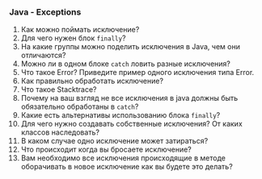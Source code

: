 ### Java - Exceptions

1. Как можно поймать исключение?
1. Для чего нужен блок `finally`?
1. На какие группы можно поделить исключения в Java, чем они отличаются?
1. Можно ли в одном блоке `catch` ловить разные исключения?
1. Что такое Error? Приведите пример одного исключения типа Error.
1. Как правильно обработать исключение?
1. Что такое Stacktrace?
1. Почему на ваш взгляд не все исключения в java должны быть обязательно обработаны в `catch`?
1. Какие есть альтернативы использованию блока `finally`?
1. Для чего нужно создавать собственные исключения? От каких классов наследовать?
1. В каком случае одно исключение может затираться?
1. Что происходит когда вы бросаете исключение?
1. Вам необходимо все исключения происходящие в методе оборачивать в новое исключение как вы будете это делать?
